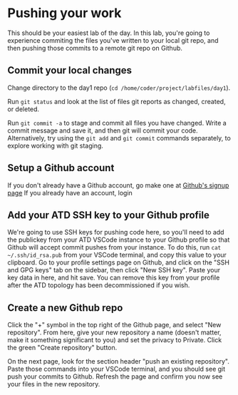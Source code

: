 # Pushing your work

This should be your easiest lab of the day.
In this lab, you're going to experience commiting the files you've written to your local git repo, and then pushing those commits to a remote git repo on Github.

## Commit your local changes
Change directory to the day1 repo (`cd /home/coder/project/labfiles/day1`).

Run `git status` and look at the list of files git reports as changed, created, or deleted.

Run `git commit -a` to stage and commit all files you have changed.
Write a commit message and save it, and then git will commit your code.
Alternatively, try using the `git add` and `git commit` commands separately, to explore working with git staging.

## Setup a Github account

If you don't already have a Github account, go make one at [Github's signup page](https://github.com/signup)
If you already have an account, login

## Add your ATD SSH key to your Github profile

We're going to use SSH keys for pushing code here, so you'll need to add the publickey from your ATD VSCode instance to your Github profile so that Github will accept commit pushes from your instance.
To do this, run `cat ~/.ssh/id_rsa.pub` from your VSCode terminal, and copy this value to your clipboard.
Go to your profile settings page on Github, and click on the "SSH and GPG keys" tab on the sidebar, then click "New SSH key".
Paste your key data in here, and hit save.
You can remove this key from your profile after the ATD topology has been decommissioned if you wish.

## Create a new Github repo

Click the "+" symbol in the top right of the Github page, and select "New repository".
From here, give your new repository a name (doesn't matter, make it something significant to you) and set the privacy to Private.
Click the green "Create repository" button.

On the next page, look for the section header "push an existing repository".
Paste those commands into your VSCode terminal, and you should see git push your commits to Github.
Refresh the page and confirm you now see your files in the new repository.